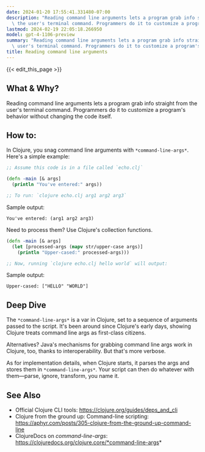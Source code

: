 ```yaml
---
date: 2024-01-20 17:55:41.331480-07:00
description: "Reading command line arguments lets a program grab info straight from\
  \ the user's terminal command. Programmers do it to customize a program's behavior\u2026"
lastmod: 2024-02-19 22:05:18.266950
model: gpt-4-1106-preview
summary: "Reading command line arguments lets a program grab info straight from the\
  \ user's terminal command. Programmers do it to customize a program's behavior\u2026"
title: Reading command line arguments
---
```


{{< edit_this_page >}}

## What & Why?

Reading command line arguments lets a program grab info straight from the user's terminal command. Programmers do it to customize a program's behavior without changing the code itself.

## How to:

In Clojure, you snag command line arguments with `*command-line-args*`. Here's a simple example:

```clojure
;; Assume this code is in a file called `echo.clj`

(defn -main [& args]
  (println "You've entered:" args))

;; To run: `clojure echo.clj arg1 arg2 arg3`
```

Sample output:

```
You've entered: (arg1 arg2 arg3)
```

Need to process them? Use Clojure's collection functions.

```clojure
(defn -main [& args]
  (let [processed-args (mapv str/upper-case args)]
    (println "Upper-cased:" processed-args)))

;; Now, running `clojure echo.clj hello world` will output:
```

Sample output:

```
Upper-cased: ["HELLO" "WORLD"]
```

## Deep Dive

The `*command-line-args*` is a var in Clojure, set to a sequence of arguments passed to the script. It's been around since Clojure's early days, showing Clojure treats command line args as first-class citizens.

Alternatives? Java's mechanisms for grabbing command line args work in Clojure, too, thanks to interoperability. But that's more verbose.

As for implementation details, when Clojure starts, it parses the args and stores them in `*command-line-args*`. Your script can then do whatever with them—parse, ignore, transform, you name it.

## See Also

- Official Clojure CLI tools: https://clojure.org/guides/deps_and_cli
- Clojure from the ground up: Command-line scripting: https://aphyr.com/posts/305-clojure-from-the-ground-up-command-line
- ClojureDocs on *command-line-args*: https://clojuredocs.org/clojure.core/*command-line-args*

